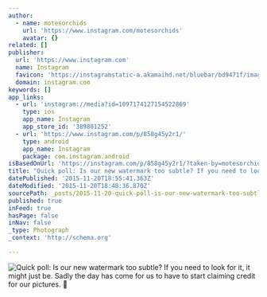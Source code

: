 ```yaml
---
author:
  - name: motesorchids
    url: 'https://www.instagram.com/motesorchids'
    avatar: {}
related: []
publisher:
  url: 'https://www.instagram.com'
  name: Instagram
  favicon: 'https://instagramstatic-a.akamaihd.net/bluebar/bd9471f/images/ico/favicon.ico'
  domain: instagram.com
keywords: []
app_links:
  - url: 'instagram://media?id=1097174127154522869'
    type: ios
    app_name: Instagram
    app_store_id: '389801252'
  - url: 'https://www.instagram.com/p/858g45y2r1/'
    type: android
    app_name: Instagram
    package: com.instagram.android
isBasedOnUrl: 'https://instagram.com/p/858g45y2r1/?taken-by=motesorchids'
title: "Quick poll: Is our new watermark too subtle? If you need to look for it, it might just be. Sadly the day has come for us to have to start claiming credit for our pictures. \uD83D\uDE1E"
datePublished: '2015-11-20T18:55:41.363Z'
dateModified: '2015-11-20T18:48:36.870Z'
sourcePath: _posts/2015-11-20-quick-poll-is-our-new-watermark-too-subtle-if-you-need-to.md
published: true
inFeed: true
hasPage: false
inNav: false
_type: Photograph
_context: 'http://schema.org'

---
```

![Quick poll&colon; Is our new watermark too subtle&quest; If you need to look for it&comma; it might just be&period; Sadly the day has come for us to have to start claiming credit for our pictures&period; ](https://scontent.cdninstagram.com/hphotos-xta1/t51.2885-15/s640x640/sh0.08/e35/12081253_123014888054498_640403888_n.jpg)